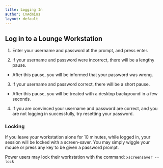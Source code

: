 ```yaml
---
title: Logging In
author: CVAdmins
layout: default
---
```


## Log in to a Lounge Workstation

1. Enter your username and password at the prompt, and press enter.

2. If your username and password were incorrect, there will be a lengthy pause.
 - After this pause, you will be informed that your password was wrong.

3. If your username and password correct, there will be a short pause.
 - After this pause, you will be treated with a desktop background in a few 
   seconds.

4. If you are convinced your username and password are correct, and you are 
   not logging in successfully, try resetting your password.

### Locking
If you leave your workstation alone for 10 minutes, while logged in, your 
session will be locked with a screen-saver. You may simply wiggle your mouse or 
press any key to be given a password prompt.

Power users may lock their workstation with the command: ``xscreensaver --lock``
